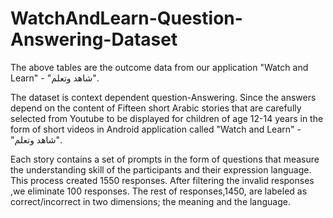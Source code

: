 # WatchAndLearn-Question-Answering-Dataset


The above tables are the outcome data from our application "Watch and Learn" - "شاهد وتعلم".

The dataset is context dependent question-Answering. Since the answers depend on the content of Fifteen short Arabic stories that are carefully selected from Youtube to be displayed for children of age 12-14 years in the form of short videos in Android application called "Watch and Learn" - "شاهد وتعلم".

Each story contains a set of prompts in the form of questions that measure the understanding skill of the participants and their expression language. This process created 1550 responses. After filtering the invalid responses ,we eliminate 100 responses. The rest of responses,1450, are labeled as correct/incorrect in two dimensions; the meaning and the language.
